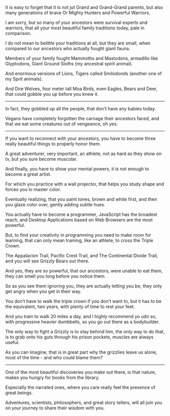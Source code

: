 It is easy to forget that it is not jut Grand and Grand-Grand parents,
but also many generations of brave Or Mighty Hunters and Powerful Warriors.

I am sorry, but so many of your ancestors were survival experts and warriors,
that all your most beautiful family traditions today, pale in comparison.

I do not mean to belittle your traditions at all, but they are small,
when compared to our ancestors who actually fought giant fauna.

Members of your family fought Mammoths and Mastodons,
armadillo like Glyptodons, Giant Ground Sloths (my ancestral spirit animal).

And enormous versions of Lions,
Tigers called Smilodonds (another one of my Sprit animals).

And Dire Wolves, four meter tall Moa Birds,
even Eagles, Bears and Deer, that could gobble you up before you knew it.

---

In fact, they gobbled up all the people,
that don’t have any babies today.

Vegans have completely forgotten the carnage their ancestors faced,
and that we eat some creatures out of vengeance, oh yes.

---

If you want to reconnect with your ancestors,
you have to become three really beautiful things to properly honor them.

A great adventurer, very important,
an athlete, not as hard as they show on tv, but you sure become muscular.

And finally, you have to show your mental powers,
it is not enough to become a great artist.

For which you practice with a wall projector,
that helps you study shape and forces you lo master color.

Eventually realizing, that you paint tones, brown and white first,
and then you glaze color over, gently adding subtle hues.

You actually have to become a programmer, JavaScript has the broadest reach,
and Desktop Applications based on Web Browsers are the most powerful.

But, to find your creativity in programming you need to make room for learning,
that can only mean training, like an athlete, to cross the Triple Crown.

The Appalacion Trail, Pacific Crest Trail, and The Continental Divide Trail,
and you will see Grizzly Bears out there.

And yes, they are so powerful, that our ancestors,
were unable to eat them, they can smell you long before you notice them.

So as you see them ignoring you,
they are actually letting you be, they only get angry when you get in their way.

You don’t have to walk the triple crown if you don’t want to,
but it has to be the equivalent, two years, with plenty of time to rest your feet.

And you train to walk 20 miles a day, and I highly recommend yo udo so,
with progressive heavier dumbbells, so you go out there as a bodybuilder.

The only way to fight a Grizzly is to stay behind him, the only way to do that,
is to grab onto his guts through his prison pockets, muscles are always useful.

As you can imagine, that is in great part why the grizzlies leave us alone,
most of the time - and who could blame them?

---

One of the most beautiful discoveries you make out there,
is that nature, makes you hungry for books from the library.

Especially the narrated ones,
where you care really feel the presence of great beings.

Adventures, scientists, philosophers, and great story tellers,
will all join you on your journey to share their wisdom with you.
